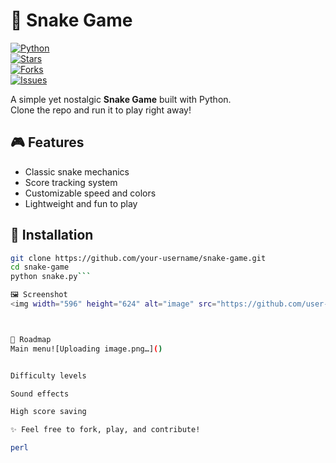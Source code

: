 # 🐍 Snake Game

[![Python](https://img.shields.io/badge/python-3.x-blue.svg)](https://www.python.org/)  
[![Stars](https://img.shields.io/github/stars/pacpac-ux/snake-game.svg?style=social)](https://github.com/pacpac-ux/snake-game/stargazers)  
[![Forks](https://img.shields.io/github/forks/your-username/snake-game.svg?style=social)](https://github.com/pacpac-ux/snake-game/network/members)  
[![Issues](https://img.shields.io/github/issues/pacpac-ux/snake-game.svg)](https://github.com/your-username/snake-game/issues)  

A simple yet nostalgic **Snake Game** built with Python.  
Clone the repo and run it to play right away!

## 🎮 Features
- Classic snake mechanics  
- Score tracking system  
- Customizable speed and colors  
- Lightweight and fun to play  

## 🚀 Installation
```bash
git clone https://github.com/your-username/snake-game.git
cd snake-game
python snake.py```

🖼️ Screenshot
<img width="596" height="624" alt="image" src="https://github.com/user-attachments/assets/c8935e06-90bb-4a8c-8d8e-c057ae1c817b" />



📌 Roadmap
Main menu![Uploading image.png…]()


Difficulty levels

Sound effects

High score saving

✨ Feel free to fork, play, and contribute!

perl
